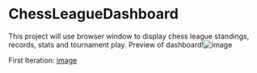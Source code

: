 # ChessLeagueDashboard
This project will use browser window to display chess league standings, records, stats and tournament play.
Preview of dashboard!![image](https://github.com/conley21p/ChessLeagueDashboard/assets/71302026/ec501d1e-d9e9-49bf-a8ec-4b1c6d0dc778)


First Iteration:
[image](https://github.com/conley21p/ChessLeagueDashboard/assets/71302026/fb17d91f-e133-42d5-9e75-8e2560b3bec0)
